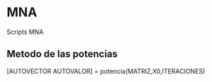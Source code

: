 # MNA
Scripts MNA


## Metodo de las potencias

[AUTOVECTOR AUTOVALOR] = potencia(MATRIZ,X0,ITERACIONES)
